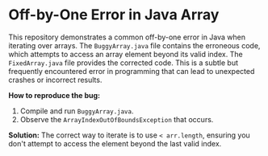 # Off-by-One Error in Java Array
This repository demonstrates a common off-by-one error in Java when iterating over arrays. The `BuggyArray.java` file contains the erroneous code, which attempts to access an array element beyond its valid index. The `FixedArray.java` file provides the corrected code.  This is a subtle but frequently encountered error in programming that can lead to unexpected crashes or incorrect results.

**How to reproduce the bug:**
1. Compile and run `BuggyArray.java`. 
2. Observe the `ArrayIndexOutOfBoundsException` that occurs.

**Solution:**
The correct way to iterate is to use `< arr.length`, ensuring you don't attempt to access the element beyond the last valid index.